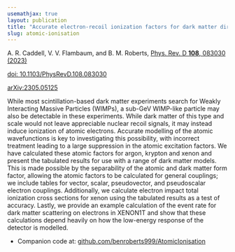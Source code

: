 ```yaml
---
usemathjax: true
layout: publication
title: "Accurate electron-recoil ionization factors for dark matter direct detection in xenon, krypton and argon"
slug: atomic-ionisation
---
```


A. R. Caddell, V. V. Flambaum, and B. M. Roberts, [Phys. Rev. D **108**, 083030 (2023)](https://journals.aps.org/prd/abstract/10.1103/PhysRevD.108.083030)

[doi: 10.1103/PhysRevD.108.083030](https://journals.aps.org/prd/abstract/10.1103/PhysRevD.108.083030)

[arXiv:2305.05125](https://arxiv.org/abs/2305.05125)

While most scintillation-based dark matter experiments search for Weakly Interacting Massive Particles (WIMPs), a sub-GeV WIMP-like particle may also be detectable in these experiments. While dark matter of this type and scale would not leave appreciable nuclear recoil signals, it may instead induce ionization of atomic electrons. Accurate modelling of the atomic wavefunctions is key to investigating this possibility, with incorrect treatment leading to a large suppression in the atomic excitation factors. We have calculated these atomic factors for argon, krypton and xenon and present the tabulated results for use with a range of dark matter models. This is made possible by the separability of the atomic and dark matter form factor, allowing the atomic factors to be calculated for general couplings; we include tables for vector, scalar, pseudovector, and pseudoscalar electron couplings. Additionally, we calculate electron impact total ionization cross sections for xenon using the tabulated results as a test of accuracy. Lastly, we provide an example calculation of the event rate for dark matter scattering on electrons in XENON1T and show that these calculations depend heavily on how the low-energy response of the detector is modelled.

* Companion code at: [github.com/benroberts999/AtomicIonisation](https://github.com/benroberts999/AtomicIonisation)
